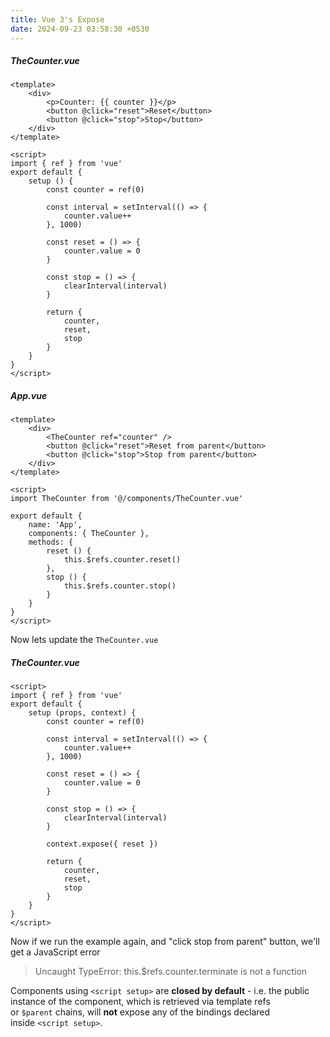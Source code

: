 ```yaml
---
title: Vue 3's Expose
date: 2024-09-23 03:58:30 +0530
---
```

##### TheCounter.vue
```vue
<template>
	<div>
		<p>Counter: {{ counter }}</p>
		<button @click="reset">Reset</button>
		<button @click="stop">Stop</button>
	</div>
</template>

<script>
import { ref } from 'vue'
export default { 
	setup () { 
		const counter = ref(0)
		
		const interval = setInterval(() => {
			counter.value++ 
		}, 1000) 
		
		const reset = () => {
			counter.value = 0 
		}
		
		const stop = () => {
			clearInterval(interval)
		} 
		
		return { 
			counter,
			reset,
			stop 
		}
	}
} 
</script>
```

##### App.vue
```vue
<template>
	<div>
		<TheCounter ref="counter" />
		<button @click="reset">Reset from parent</button>
		<button @click="stop">Stop from parent</button>
	</div>
</template>

<script>
import TheCounter from '@/components/TheCounter.vue'

export default {
	name: 'App',
	components: { TheCounter }, 
	methods: {
		reset () {
			this.$refs.counter.reset()
		},
		stop () {
			this.$refs.counter.stop()
		}
	}
}
</script>
```


Now lets update the `TheCounter.vue`
##### TheCounter.vue
```vue
<script>
import { ref } from 'vue'
export default { 
	setup (props, context) { 
		const counter = ref(0)
		
		const interval = setInterval(() => {
			counter.value++ 
		}, 1000) 
		
		const reset = () => {
			counter.value = 0 
		}
		
		const stop = () => {
			clearInterval(interval)
		}
		
		context.expose({ reset })
		
		return { 
			counter,
			reset,
			stop 
		}
	}
} 
</script>
```


Now if we run the example again, and "click stop from parent" button, we'll get a JavaScript error
> Uncaught TypeError: this.$refs.counter.terminate is not a function


Components using `<script setup>` are **closed by default** - i.e. the public instance of the component, which is retrieved via template refs or `$parent` chains, will **not** expose any of the bindings declared inside `<script setup>`.